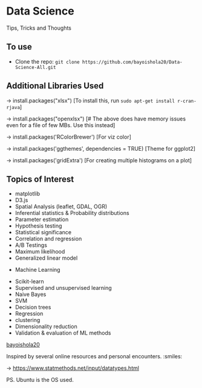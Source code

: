 # Data Science

Tips, Tricks and Thoughts

## To use

* Clone the repo: `git clone https://github.com/bayoishola20/Data-Science-All.git`

## Additional Libraries Used

&rightarrow; install.packages("xlsx") [To install this, run `sudo apt-get install r-cran-rjava`]

&rightarrow; install.packages("openxlsx") [# The above does have memory issues even for a file of few MBs. Use this instead]

&rightarrow; install.packages('RColorBrewer') [For viz color]

&rightarrow; install.packages('ggthemes', dependencies = TRUE) [Theme for ggplot2]

&rightarrow; install.packages('gridExtra') [For creating multiple histograms on a plot]

## Topics of Interest

* matplotlib
* D3.js
* Spatial Analysis (leaflet, GDAL, OGR)
* Inferential statistics & Probability distributions
* Parameter estimation
* Hypothesis testing
* Statistical significance
* Correlation and regression
* A/B Testings
* Maximum likelihood
* Generalized linear model

- Machine Learning
* Scikit-learn
* Supervised and unsupervised learning
* Naive Bayes
* SVM
* Decision trees
* Regression
* clustering
* Dimensionality reduction
* Validation & evaluation of ML methods

[bayoishola20](https://github.com/bayoishola20/)

Inspired by several online resources and personal encounters. :smiles:

&rightarrow; https://www.statmethods.net/input/datatypes.html

PS. Ubuntu is the OS used.
